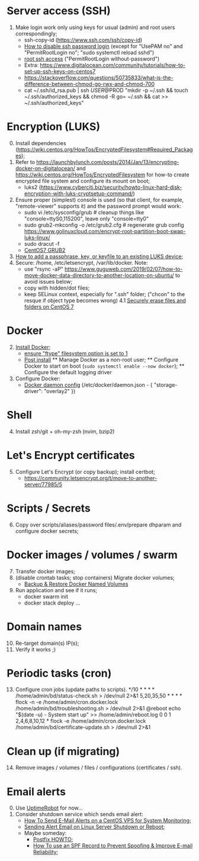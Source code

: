 # Server access (SSH)
1. Make login work only using keys for usual (admin) and root users correspondingly;
	* ssh-copy-id (https://www.ssh.com/ssh/copy-id)
	* [How to disable ssh password login](https://www.cyberciti.biz/faq/how-to-disable-ssh-password-login-on-linux/) (except for "UsePAM no" and "PermitRootLogin no"; "sudo systemctl reload sshd")
	* [root ssh access](https://unix.stackexchange.com/a/92397) ("PermitRootLogin without-password")
	* Extra: https://www.digitalocean.com/community/tutorials/how-to-set-up-ssh-keys-on-centos7
	* https://stackoverflow.com/questions/50735833/what-is-the-difference-between-chmod-go-rwx-and-chmod-700
	* cat ~/.ssh/id_rsa.pub | ssh $USER@$PROD "mkdir -p ~/.ssh && touch ~/.ssh/authorized_keys && chmod -R go= ~/.ssh && cat >> ~/.ssh/authorized_keys"

# Encryption (LUKS)
0. Install dependencies (https://wiki.centos.org/HowTos/EncryptedFilesystem#Required_Packages);
1. Refer to https://launchbylunch.com/posts/2014/Jan/13/encrypting-docker-on-digitalocean/ and https://wiki.centos.org/HowTos/EncryptedFilesystem for how-to create encrypted file system and configure its mount on boot;
	* luks2 (https://www.cyberciti.biz/security/howto-linux-hard-disk-encryption-with-luks-cryptsetup-command/)
2. Ensure proper (simplest) console is used (so that client, for example, "remote-viewer" supports it) and the password prompt would work:
	* sudo vi /etc/sysconfig/grub # cleanup things like "console=ttyS0,115200", leave only "console=tty0"
	* sudo grub2-mkconfig -o /etc/grub2.cfg # regenerate grub config https://www.golinuxcloud.com/encrypt-root-partition-boot-swap-luks-linux/
	* sudo dracut -f
	* [CentOS7 GRUB2](https://www.thegeekdiary.com/centos-rhel-7-grub2-configuration-file-bootgrub2grub-cfg-explained/)
3. [How to add a passphrase, key, or keyfile to an existing LUKS device](https://access.redhat.com/solutions/230993);
4. Secure: /home, /etc/letsencrypt, /var/lib/docker. Note:
	* use "rsync -aP" https://www.guguweb.com/2019/02/07/how-to-move-docker-data-directory-to-another-location-on-ubuntu/ to avoid issues below;
	* copy with hidden/dot files;
	* keep SELinux context, especially for ".ssh" folder; ("chcon" to the resque if object type becomes wrong)
4.1 [Securely erase files and folders on CentOS 7](https://www.netweaver.uk/securely-erase-files-folders-centos-7/)

# Docker
2. [Install Docker](https://docs.docker.com/engine/install/centos/);
	* [ensure "ftype" filesystem option is set to 1](https://docs.docker.com/storage/storagedriver/overlayfs-driver/)
	* [Post install](https://docs.docker.com/engine/install/linux-postinstall/)
		** Manage Docker as a non-root user;
		** Configure Docker to start on boot (`sudo systemctl enable --now docker`);
		** Configure the default logging driver
3. Configure Docker:
	* [Docker daemon config](https://docs.docker.com/config/daemon/) (/etc/docker/daemon.json - { "storage-driver": "overlay2" })

# Shell
4. Install zsh/git + oh-my-zsh (nvim, bzip2)

# Let's Encrypt certificates
5. Configure Let's Encrypt (or copy backup); install certbot;
	* https://community.letsencrypt.org/t/move-to-another-server/77985/5

# Scripts / Secrets
6. Copy over scripts/aliases/password files/.env/prepare dhparam and configure docker secrets;

# Docker images / volumes / swarm
7. Transfer docker images;
8. (disable crontab tasks; stop containers) Migrate docker volumes;
	* [Backup & Restore Docker Named Volumes](https://medium.com/@loomchild/backup-restore-docker-named-volumes-350397b8e362)
9. Run application and see if it runs;
	* docker swarm init
	* docker stack deploy ...

# Domain names
10. Re-target domain(s) IP(s);
12. Verify it works ;)

# Periodic tasks (cron)
13. Configure cron jobs (update paths to scripts).
	*/10 * * * * /home/admin/bd/status-check.sh > /dev/null 2>&1
	5,20,35,50 * * * * flock -n -e /home/admin/cron.docker.lock /home/admin/bd/troubleshooting.sh > /dev/null 2>&1
	@reboot echo "$(date -u) - System start up" >> /home/admin/reboot.log
	0 0 1 2,4,6,8,10,12 * flock -e /home/admin/cron.docker.lock /home/admin/bd/certificate-update.sh > /dev/null 2>&1

# Clean up (if migrating)
14. Remove images / volumes / files / configurations (certificates / ssh).

# Email alerts
0. Use [UptimeRobot](https://uptimerobot.com) for now...
1. Consider shutdown service which sends email alert:
	* [How To Send E-Mail Alerts on a CentOS VPS for System Monitoring](https://www.digitalocean.com/community/tutorials/how-to-send-e-mail-alerts-on-a-centos-vps-for-system-monitoring);
	* [Sending Alert Email on Linux Server Shutdown or Reboot](https://unix.stackexchange.com/questions/477446/sending-alert-email-on-linux-server-shutdown-or-reboot);
	* Maybe someday:
		* [Postfix HOWTO](https://wiki.centos.org/HowTos/postfix);
		* [How To use an SPF Record to Prevent Spoofing & Improve E-mail Reliability](https://www.digitalocean.com/community/tutorials/how-to-use-an-spf-record-to-prevent-spoofing-improve-e-mail-reliability);
    